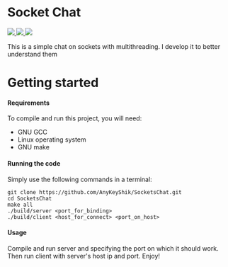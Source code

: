 # Socket Chat


<a href="https://github.com/AnyKeyShik/SocketsChat/blob/master/LICENSE">
<img src ="https://img.shields.io/github/license/AnyKeyShik/SocketsChat.svg" />
</a>
<a href="https://github.com/AnyKeyShik/SocketsChat/stargazers">
<img src ="https://img.shields.io/github/stars/AnyKeyShik/SocketsChat.svg" />
</a>
<a href="https://github.com/AnyKeyShik/SocketsChat/network">
<img src ="https://img.shields.io/github/forks/AnyKeyShik/SocketsChat.svg" />
</a>

This is a simple chat on sockets with multithreading. I develop it to better understand them

# Getting started

#### Requirements

To compile and run this project, you will need:
* GNU GCC
* Linux operating system
* GNU make

#### Running the code

Simply use the following commands in a terminal:
```
git clone https://github.com/AnyKeyShik/SocketsChat.git
cd SocketsChat
make all
./build/server <port_for_binding>
./build/client <host_for_connect> <port_on_host>
```

#### Usage
Compile and run server and specifying the port on which it should work. Then run client with server's host ip and port. Enjoy!
